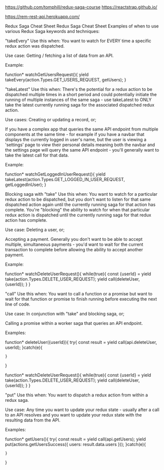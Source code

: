 https://github.com/tomphill/redux-saga-course
https://reactstrap.github.io/


https://rem-rest-api.herokuapp.com/

Redux Saga Cheat Sheet
Redux Saga Cheat Sheet
Examples of when to use various Redux Saga keywords and techniques:



"takeEvery"
Use this when: You want to watch for EVERY time a specific redux action was dispatched.

Use case: Getting / fetching a list of data from an API.

Example:

function* watchGetUsersRequest(){
    yield takeEvery(action.Types.GET_USERS_REQUEST, getUsers);
}


"takeLatest"
Use this when: There's the potential for a redux action to be dispatched multiple times in a short period and could potentially initiate the running of multiple instances of the same saga - use takeLatest to ONLY take the latest currently running saga for the associated dispatched redux action.

Use cases: Creating or updating a record, or;

If you have a complex app that queries the same API endpoint from multiple components at the same time - for example if you have a navbar that displays the currently logged in user's name, but the user is viewing a 'settings' page to view their personal details meaning both the navbar and the settings page will query the same API endpoint - you'll generally want to take the latest call for that data.

Example:

function* watchGetLoggedInUserRequest(){
    yield takeLatest(action.Types.GET_LOGGED_IN_USER_REQUEST, getLoggedInUser);
}


Blocking saga with "take"
Use this when: You want to watch for a particular redux action to be dispatched, but you don't want to listen for that same dispatched action again until the currently running saga for that action has complete. You're "blocking" the ability to watch for when that particular redux action is dispatched until the currently running saga for that redux action has complete.

Use case: Deleting a user, or;

Accepting a payment. Generally you don't want to be able to accept multiple, simultaneous payments - you'd want to wait for the current transaction to complete before allowing the ability to accept another payment.

Example:

function* watchDeleteUserRequest(){
    while(true){
        const {userId} = yield take(action.Types.DELETE_USER_REQUEST);
        yield call(deleteUser, {userId});
    }
}


"call"
Use this when: You want to call a function or a promise but want to wait for that function or promise to finish running before executing the next line of code.

Use case: In conjunction with "take" and blocking saga, or;

Calling a promise within a worker saga that queries an API endpoint.

Examples:

function* deleteUser({userId}){
    try{
        const result = yield call(api.deleteUser, userId);
    }catch(e){
    
    }
}
 
function* watchDeleteUserRequest(){
    while(true){
        const {userId} = yield take(action.Types.DELETE_USER_REQUEST);
        yield call(deleteUser, {userId});
    }
}


"put"
Use this when: You want to dispatch a redux action from within a redux saga.

Use case: Any time you want to update your redux state - usually after a call to an API resolves and you want to update your redux state with the resulting data from the API.

Examples:

function* getUsers(){
    try{
        const result = yield call(api.getUsers);
        yield put(actions.getUsersSuccess({
            users: result.data.users
        }));
    }catch(e){
    
    }
}
